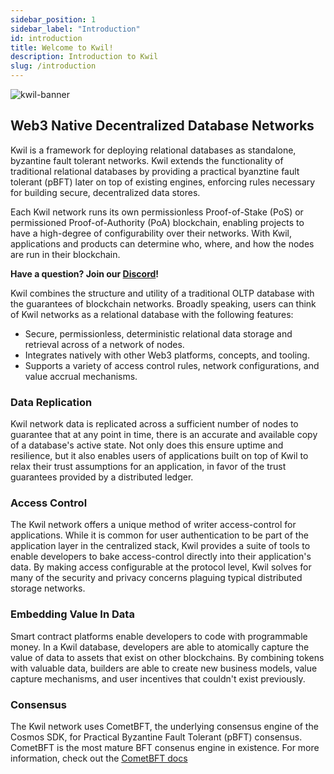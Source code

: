 ```yaml
---
sidebar_position: 1
sidebar_label: "Introduction"
id: introduction
title: Welcome to Kwil!
description: Introduction to Kwil
slug: /introduction
---
```


![kwil-banner](../docs/kwil-banner.svg)

## Web3 Native Decentralized Database Networks

Kwil is a framework for deploying relational databases as standalone, byzantine fault tolerant networks. Kwil extends the functionality of traditional relational databases by providing a practical byanztine fault tolerant (pBFT) later on top of existing engines, enforcing rules necessary for building secure, decentralized data stores.

Each Kwil network runs its own permissionless Proof-of-Stake (PoS) or permissioned Proof-of-Authority (PoA) blockchain, enabling projects to have a high-degree of configurability over their networks. With Kwil, applications and products can determine who, where, and how the nodes are run in their blockchain.

**Have a question? Join our [Discord](<https://discord.com/invite/HzRPZ59Kay>)!**

Kwil combines the structure and utility of a traditional OLTP database with the guarantees of blockchain networks.  Broadly speaking, users can think of Kwil networks as a relational database with the following features:

- Secure, permissionless, deterministic relational data storage and retrieval across of a network of nodes.
- Integrates natively with other Web3 platforms, concepts, and tooling.
- Supports a variety of access control rules, network configurations, and value accrual mechanisms.

### Data Replication

Kwil network data is replicated across a sufficient number of nodes to guarantee that at any point in time, there is an accurate and available copy of a database's active state.  Not only does this ensure uptime and resilience, but it also enables users of applications built on top of Kwil to relax their trust assumptions for an application, in favor of the trust guarantees provided by a distributed ledger.

### Access Control

The Kwil network offers a unique method of writer access-control for applications.  While it is common for user authentication to be part of the application layer in the centralized stack, Kwil provides a suite of tools to enable developers to bake access-control directly into their application's data.  By making access configurable at the protocol level, Kwil solves for many of the security and privacy concerns plaguing typical distributed storage networks.

### Embedding Value In Data

Smart contract platforms enable developers to code with programmable money.  In a Kwil database, developers are able to atomically capture the value of data to assets that exist on other blockchains.  By combining tokens with valuable data, builders are able to create new business models, value capture mechanisms, and user incentives that couldn't exist previously.

### Consensus

The Kwil network uses CometBFT, the underlying consensus engine of the Cosmos SDK, for Practical Byzantine Fault Tolerant (pBFT) consensus. CometBFT is the most mature BFT consenus engine in existence. For more information, check out the [CometBFT docs](https://docs.cometbft.com/v0.37/)